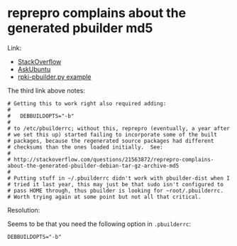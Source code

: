 # reprepro complains about the generated pbuilder md5

Link:
* [StackOverflow](http://stackoverflow.com/questions/21563872/reprepro-complains-about-the-generated-pbuilder-debian-tar-gz-archive-md5)
* [AskUbuntu](http://askubuntu.com/questions/189926/how-can-i-prevent-dpkg-buildpackage-from-modifying-the-modification-date-of-the)
* [rpki-pbuilder.py example](http://subvert-rpki.hactrn.net/trunk/buildtools/rpki-pbuilder.py)

The third link above notes:

```
# Getting this to work right also required adding:
#
#   DEBBUILDOPTS="-b"
#
# to /etc/pbuilderrc; without this, reprepro (eventually, a year after
# we set this up) started failing to incorporate some of the built
# packages, because the regenerated source packages had different
# checksums than the ones loaded initially.  See:
#
# http://stackoverflow.com/questions/21563872/reprepro-complains-about-the-generated-pbuilder-debian-tar-gz-archive-md5
#
# Putting stuff in ~/.pbuilderrc didn't work with pbuilder-dist when I
# tried it last year, this may just be that sudo isn't configured to
# pass HOME through, thus pbuilder is looking for ~root/.pbuilderrc.
# Worth trying again at some point but not all that critical.
```

Resolution:

Seems to be that you need the following option in `.pbuilderrc`:

```
DEBBUILDOPTS="-b"
```
